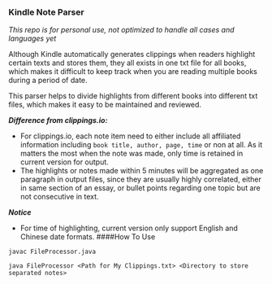 ### Kindle Note Parser
*This repo is for personal use, not optimized to handle all cases and languages yet*

Although Kindle automatically generates clippings when readers highlight certain texts and stores them, they all 
exists in one txt file for all books, which makes it difficult to keep track when you are reading multiple books 
during a period of date.

This parser helps to divide highlights from different books into different txt files, which makes it easy to be 
maintained and reviewed.


***Difference from clippings.io:***
- For clippings.io, each note item need to either include all affiliated information including
 `book title, author, page, time` or non at all. As it matters the most when the note was made, only time is retained 
 in current version for output.
- The highlights or notes made within 5 minutes will be aggregated as one paragraph in output files, since they are 
usually highly correlated, either in same section of an essay, or bullet points regarding one topic but are not 
consecutive in text.


***Notice***
- For time of highlighting, current version only support English and Chinese date formats.
####How To Use

`javac FileProcessor.java`

`java FileProcessor <Path for My Clippings.txt> <Directory to store separated notes>`